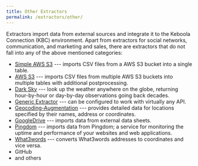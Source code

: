 ```yaml
---
title: Other Extractors
permalink: /extractors/other/
---
```


Extractors import data from external sources and integrate it to the Keboola Connection (KBC) environment.
Apart from extractors for social networks, communication, and marketing and sales, there are 
extractors that do not fall into any of the above mentioned categories:

- [Simple AWS S3](/extractors/other/simple-aws-s3) --- imports CSV files from a AWS S3 bucket into a single table.
- [AWS S3](/extractors/other/aws-s3) --- imports CSV files from multiple AWS S3 buckets into multiple tables with additional postprocessing. 
- [Dark Sky](/extractors/other/dark-sky/) --- look up the weather anywhere on the globe, returning hour-by-hour or day-by-day observations going back decades.
- [Generic Extractor](/extractors/other/generic/) --- can be configured to work with virtually any API.
- [Geocoding-Augmentation](/extractors/other/geocoding-augmentation) --- 
provides detailed data for locations specified by their names, address or coordinates.
- [GoogleDrive](/tutorial/load/googledrive/) --- imports data from external data sheets.
- [Pingdom](/extractors/other/pingdom/) --- imports data from Pingdom; a service for monitoring the uptime and performance of your websites and web applications.
- [What3words](/extractors/other/what3words/) --- converts What3words addresses to coordinates and vice versa.
- GitHub
- and others

